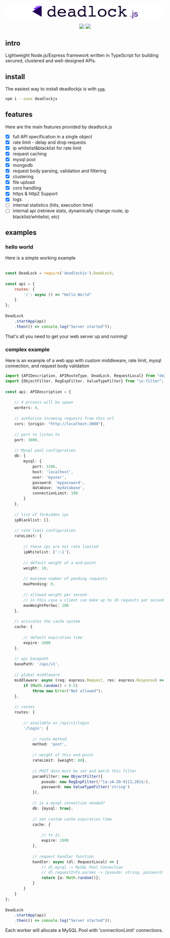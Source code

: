 ![](./doc/logo.png)

<p align="center">
    <img src="https://img.shields.io/badge/build-passing-brightgreen.svg" />
    <img src="https://img.shields.io/badge/npm-v1.4.3-brightgreen.svg" />
</p>

## intro
Lightweight Node.js/Express framework written in TypeScript for building secured, clustered and well-designed APIs.


## install
The easiest way to install deadlockjs is with [`npm`][npm].

[npm]: https://www.npmjs.com/

```sh
npm i --save deadlockjs
```

## features
Here are the main features provided by deadlock.js
- [x] full API specification in a single object
- [x] rate limit - delay and drop requests
- [x] ip whitelist&blacklist for rate limit
- [x] request caching
- [x] mysql pool
- [x] mongodb
- [x] request body parsing, validation and filtering
- [x] clustering
- [x] file upload
- [x] cors handling
- [x] https & http2 Support
- [x] logs
- [ ] internal statistics (hits, execution time)
- [ ] internal api (retrieve stats, dynamically change route, ip blacklist/whitelist, etc)

## examples
### hello world
Here is a simple working example
```javascript

const DeadLock = require('deadlockjs').DeadLock;

const api = {
    routes: {
        '/': async () => "Hello World"
    }
};

DeadLock
    .startApp(api)
    .then(() => console.log("Server started"));
```

That's all you need to get your web server up and running! 

### complex example

Here is an example of a web app with custom middleware, rate limit, mysql connection, and request body validation

```typescript
import {APIDescription, APIRouteType, DeadLock, RequestLocal} from "deadlockjs";
import {ObjectFilter, RegExpFilter, ValueTypeFilter} from "io-filter";

const api: APIDescription = {
    
    // 4 process will be spawn
    workers: 4,
    
    // authorize incoming requests from this url
    cors: {origin: "http://localhost:3000"},
    
    // port to listen to
    port: 3000,
    
    // Mysql pool configuration
    db: {
        mysql: {
            port: 3306,
            host: 'localhost',
            user: 'myuser',
            password: 'mypassword',
            database: 'mydatabase',
            connectionLimit: 100
        }
    },
    
    // list of forbidden ips
    ipBlacklist: [],
    
    // rate limit configuration
    rateLimit: {
        
        // these ips are not rate limited
        ipWhitelist: ['::1'],
        
        // default weight of a end-point
        weight: 10,
        
        // maximum number of pending requests
        maxPending: 0,
        
        // allowed weight per second
        // in this case a client can make up to 10 requests per second by default
        maxWeightPerSec: 100
    },
    
    // activates the cache system
    cache: {
        
        // default expiration time
        expire: 2000
    },
    
    // api basepath
    basePath: '/api/v1',
    
    // global middleware
    middleware: async (req: express.Request, res: express.Response) => {
        if (Math.random() < 0.5)
            throw new Error("Not allowed");
    },
    
    // routes
    routes: {
        
        // available on /api/v1/login
        '/login': {
            
            // route method
            method: 'post',
            
            // weight of this end-point
            rateLimit: {weight: 80},
            
            // POST data must be set and match this filter
            paramFilter: new ObjectFilter({
                pseudo: new RegExpFilter(/^[a-zA-Z0-9]{3,20}$/),
                password: new ValueTypeFilter('string')
            }),
            
            // is a mysql connection needed?
            db: {mysql: true},
            
            // set custom cache expiration time
            cache: {
                
                // to 1s
                expire: 1000
            },
            
            // request handler function
            handler: async (dl: RequestLocal) => {
                // dl.mysql -> MySQL Pool Connection
                // dl.requestInfo.params -> {pseudo: string, password: string}
                return {a: Math.random()};
            }
        }
    }
};

DeadLock
    .startApp(api)
    .then(() => console.log("Server started"));
```

Each worker will allocate a MySQL Pool with 'connectionLimit' connections.

